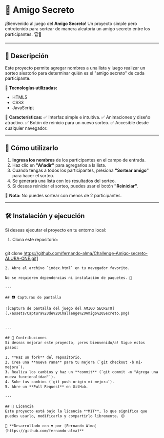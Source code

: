 # 🎉 Amigo Secreto

¡Bienvenido al juego del **Amigo Secreto**! Un proyecto simple pero entretenido para sortear de manera aleatoria un amigo secreto entre los participantes. 🏆🎁

---

## 📌 Descripción
Este proyecto permite agregar nombres a una lista y luego realizar un sorteo aleatorio para determinar quién es el "amigo secreto" de cada participante. 

🔹 **Tecnologías utilizadas:**
- HTML5
- CSS3
- JavaScript

🔹 **Características:**
✅ Interfaz simple e intuitiva.
✅ Animaciones y diseño atractivo.
✅ Botón de reinicio para un nuevo sorteo.
✅ Accesible desde cualquier navegador.

---

## 🚀 Cómo utilizarlo
1. **Ingresa los nombres** de los participantes en el campo de entrada.
2. Haz clic en **"Añadir"** para agregarlos a la lista.
3. Cuando tengas a todos los participantes, presiona **"Sortear amigo"** para hacer el sorteo.
4. Se generará una lista con los resultados del sorteo.
5. Si deseas reiniciar el sorteo, puedes usar el botón **"Reiniciar"**.

📌 **Nota:** No puedes sortear con menos de 2 participantes.

---

## 🛠️ Instalación y ejecución
Si deseas ejecutar el proyecto en tu entorno local:

1. Clona este repositorio:
   ```sh
  git clone https://github.com/fernando-alma/Challenge-Amigo-secreto-ALURA-ONE.git]
   ```
2. Abre el archivo `index.html` en tu navegador favorito.

No se requieren dependencias ni instalación de paquetes. 🚀

---

## 📷 Capturas de pantalla

![Captura de pantalla del juego del AMIGO SECRETO](./assets/Captura%20de%20Challenge%20Amigo%20Secreto.png)


---

## 🤝 Contribuciones
Si deseas mejorar este proyecto, ¡eres bienvenido/a! Sigue estos pasos:

1. **Haz un fork** del repositorio.
2. Crea una **nueva rama** para tu mejora (`git checkout -b mi-mejora`).
3. Realiza los cambios y haz un **commit** (`git commit -m "Agrega una nueva funcionalidad"`).
4. Sube tus cambios (`git push origin mi-mejora`).
5. Abre un **Pull Request** en GitHub.

---

## 📄 Licencia
Este proyecto está bajo la licencia **MIT**, lo que significa que puedes usarlo, modificarlo y compartirlo libremente. 😊

📌 **Desarrollado con ❤️ por [Fernando Alma](https://github.com/fernando-alma)**
